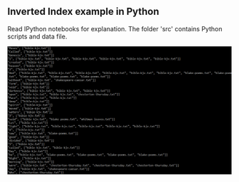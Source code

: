 
## Inverted Index example in Python

Read IPython notebooks for explanation. The folder 'src' contains Python scripts and data file.

 ![src/inverted_idx.png](src/inverted_idx.png)

